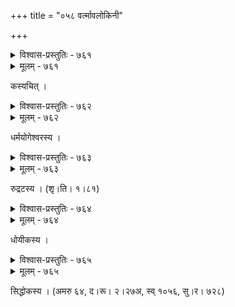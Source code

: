 +++
title = "०५८ वर्त्मावलोकिनी"

+++



<details><summary>विश्वास-प्रस्तुतिः - ७६१</summary>

पाण्डुक्षामकपोलपालिलुठितां त्रस्तैणशावेक्षणा  
हस्तेन श्लथकङ्कणेन कवरीम् उल्लासयन्ती मुहुः ।  
द्वारोपान्तविलम्बिनी प्रियपथं तन्वङ्गि यद् वीक्षसे  
तन् मन्ये विकटैर् इवाञ्चसि पुरः पन्थानम् इन्दीवरैः ॥७६१॥
</details>

<details><summary>मूलम् - ७६१</summary>

पाण्डुक्षामकपोलपालिलुठितां त्रस्तैणशावेक्षणा  
हस्तेन श्लथकङ्कणेन कवरीम् उल्लासयन्ती मुहुः ।  
द्वारोपान्तविलम्बिनी प्रियपथं तन्वङ्गि यद् वीक्षसे  
तन् मन्ये विकटैर् इवाञ्चसि पुरः पन्थानम् इन्दीवरैः ॥७६१॥
</details>


कस्यचित् ।  



<details><summary>विश्वास-प्रस्तुतिः - ७६२</summary>

पर्यस्तो दिवसस् तटीमयम् अटत्य् अस्ताचलस्यांशुमान्  
सम्प्रत्य् अङ्कुरितान्धकारपटलैर् लम्बालका द्यौर् इव ।  
एह्य् अन्तर् विश वेश्मनः शशिमुखि द्वारस्थलीतोरणे  
स्तम्भालम्बितबाहुवल्लि रुदती किं त्वं पथः पश्यसि ॥७६२॥
</details>

<details><summary>मूलम् - ७६२</summary>

पर्यस्तो दिवसस् तटीमयम् अटत्य् अस्ताचलस्यांशुमान्  
सम्प्रत्य् अङ्कुरितान्धकारपटलैर् लम्बालका द्यौर् इव ।  
एह्य् अन्तर् विश वेश्मनः शशिमुखि द्वारस्थलीतोरणे  
स्तम्भालम्बितबाहुवल्लि रुदती किं त्वं पथः पश्यसि ॥७६२॥
</details>


धर्मयोगेश्वरस्य ।  



<details><summary>विश्वास-प्रस्तुतिः - ७६३</summary>

उत्क्षिप्यालकमालिकां विलुलिताम् आपाण्डुगण्डस्थलाद्  
विश्लिष्यद्वलयप्रपातभयतः प्रोद्यम्य किञ्चित् करौ ।  
द्वारस्तम्भनिषण्णगात्रलतिका केनापि पुण्यात्मना  
मार्गालोकनदत्तदृष्टिर् अबला तत्कालम् आलिङ्ग्यते ॥७६३॥
</details>

<details><summary>मूलम् - ७६३</summary>

उत्क्षिप्यालकमालिकां विलुलिताम् आपाण्डुगण्डस्थलाद्  
विश्लिष्यद्वलयप्रपातभयतः प्रोद्यम्य किञ्चित् करौ ।  
द्वारस्तम्भनिषण्णगात्रलतिका केनापि पुण्यात्मना  
मार्गालोकनदत्तदृष्टिर् अबला तत्कालम् आलिङ्ग्यते ॥७६३॥
</details>


रुद्रटस्य । (शृ।ति। १।८१)  



<details><summary>विश्वास-प्रस्तुतिः - ७६४</summary>

आजन्मव्यवसायिना क्रतुशतैर् आराध्य पुष्पायुधं   
केनाकारि पुरा तनूदरि तनुत्यागः प्रयागभ्रमे ।  
यस्यार्थे सखि लोलनेत्रनलिनीनालायमानस्खलद्   
बष्पाम्भः पतनान्तरालवलितग्रीवं पथः पश्यसि ॥७६४॥
</details>

<details><summary>मूलम् - ७६४</summary>

आजन्मव्यवसायिना क्रतुशतैर् आराध्य पुष्पायुधं   
केनाकारि पुरा तनूदरि तनुत्यागः प्रयागभ्रमे ।  
यस्यार्थे सखि लोलनेत्रनलिनीनालायमानस्खलद्   
बष्पाम्भः पतनान्तरालवलितग्रीवं पथः पश्यसि ॥७६४॥
</details>


धोयीकस्य ।   



<details><summary>विश्वास-प्रस्तुतिः - ७६५</summary>

आदृष्टिप्रसरात् प्रियस्य पदवीम् उद्वीक्ष्य निर्विण्णया  
विश्रान्तेषु पथिष्व् अहःपरिणतौ ध्वान्ते समुत्सर्पति ।  
यान्त्यैव स्वनिवेशनं प्रतिपथं पान्थस्त्रियास्मिन् क्षणे  
मा भूद् आगत इत्य् अमन्दवलितोद्ग्रीवं मुहुर् वीक्षितम् ॥७६५॥
</details>

<details><summary>मूलम् - ७६५</summary>

आदृष्टिप्रसरात् प्रियस्य पदवीम् उद्वीक्ष्य निर्विण्णया  
विश्रान्तेषु पथिष्व् अहःपरिणतौ ध्वान्ते समुत्सर्पति ।  
यान्त्यैव स्वनिवेशनं प्रतिपथं पान्थस्त्रियास्मिन् क्षणे  
मा भूद् आगत इत्य् अमन्दवलितोद्ग्रीवं मुहुर् वीक्षितम् ॥७६५॥
</details>


सिद्धोकस्य । (अमरु ६४, द।रू। २।२७अ, स्व् १०५६, सु।र। ७२८)  

